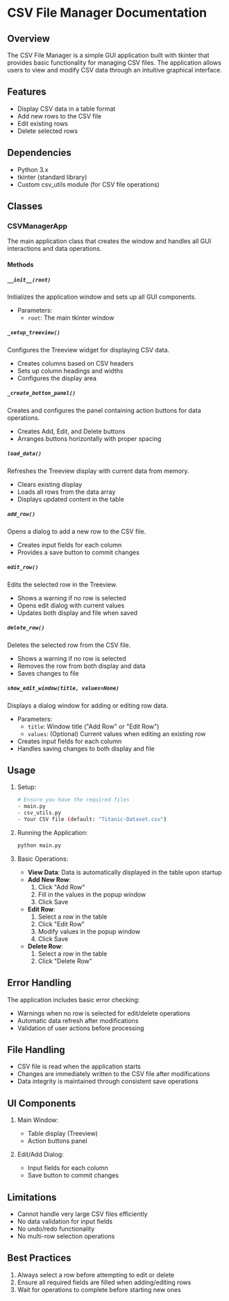 # CSV File Manager Documentation

## Overview
The CSV File Manager is a simple GUI application built with tkinter that provides basic functionality for managing CSV files. The application allows users to view and modify CSV data through an intuitive graphical interface.

## Features
- Display CSV data in a table format
- Add new rows to the CSV file
- Edit existing rows
- Delete selected rows

## Dependencies
- Python 3.x
- tkinter (standard library)
- Custom csv_utils module (for CSV file operations)

## Classes

### CSVManagerApp
The main application class that creates the window and handles all GUI interactions and data operations.

#### Methods

##### `__init__(root)`
Initializes the application window and sets up all GUI components.
- Parameters:
  - `root`: The main tkinter window

##### `_setup_treeview()`
Configures the Treeview widget for displaying CSV data.
- Creates columns based on CSV headers
- Sets up column headings and widths
- Configures the display area

##### `_create_button_panel()`
Creates and configures the panel containing action buttons for data operations.
- Creates Add, Edit, and Delete buttons
- Arranges buttons horizontally with proper spacing

##### `load_data()`
Refreshes the Treeview display with current data from memory.
- Clears existing display
- Loads all rows from the data array
- Displays updated content in the table

##### `add_row()`
Opens a dialog to add a new row to the CSV file.
- Creates input fields for each column
- Provides a save button to commit changes

##### `edit_row()`
Edits the selected row in the Treeview.
- Shows a warning if no row is selected
- Opens edit dialog with current values
- Updates both display and file when saved

##### `delete_row()`
Deletes the selected row from the CSV file.
- Shows a warning if no row is selected
- Removes the row from both display and data
- Saves changes to file

##### `show_edit_window(title, values=None)`
Displays a dialog window for adding or editing row data.
- Parameters:
  - `title`: Window title ("Add Row" or "Edit Row")
  - `values`: (Optional) Current values when editing an existing row
- Creates input fields for each column
- Handles saving changes to both display and file

## Usage

1. Setup:
   ```bash
   # Ensure you have the required files
   - main.py
   - csv_utils.py
   - Your CSV file (default: "Titanic-Dataset.csv")
   ```

2. Running the Application:
   ```bash
   python main.py
   ```

3. Basic Operations:
   - **View Data**: Data is automatically displayed in the table upon startup
   - **Add New Row**: 
     1. Click "Add Row"
     2. Fill in the values in the popup window
     3. Click Save
   - **Edit Row**:
     1. Select a row in the table
     2. Click "Edit Row"
     3. Modify values in the popup window
     4. Click Save
   - **Delete Row**:
     1. Select a row in the table
     2. Click "Delete Row"

## Error Handling
The application includes basic error checking:
- Warnings when no row is selected for edit/delete operations
- Automatic data refresh after modifications
- Validation of user actions before processing

## File Handling
- CSV file is read when the application starts
- Changes are immediately written to the CSV file after modifications
- Data integrity is maintained through consistent save operations

## UI Components
1. Main Window:
   - Table display (Treeview)
   - Action buttons panel

2. Edit/Add Dialog:
   - Input fields for each column
   - Save button to commit changes

## Limitations
- Cannot handle very large CSV files efficiently
- No data validation for input fields
- No undo/redo functionality
- No multi-row selection operations

## Best Practices
1. Always select a row before attempting to edit or delete
2. Ensure all required fields are filled when adding/editing rows
3. Wait for operations to complete before starting new ones
